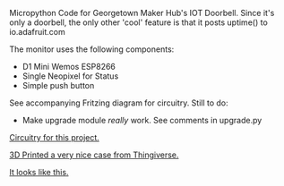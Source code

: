 Micropython Code for Georgetown Maker Hub's IOT Doorbell.
Since it's only a doorbell, the only other 'cool' feature is that it posts uptime() to io.adafruit.com

The monitor uses the following components:
  - D1 Mini Wemos ESP8266 
  - Single Neopixel for Status
  - Simple push button

See accompanying Fritzing diagram for circuitry.
Still to do:
  - Make upgrade module *really* work.   See comments in upgrade.py
  
[Circuitry for this project.](./Doorbell_bb.jpg)

[3D Printed a very nice case from Thingiverse.](https://www.thingiverse.com/thing:2847539)

[It looks like this.](./Doorbell.jpeg)

